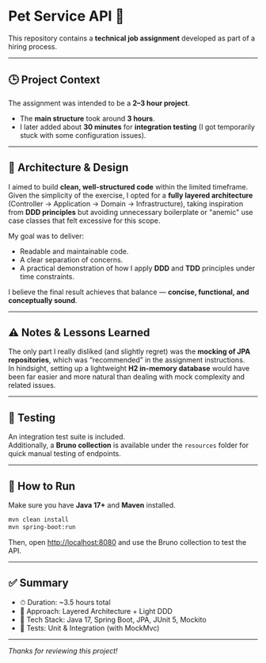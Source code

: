 # Pet Service API 🐾

This repository contains a **technical job assignment** developed as part of a hiring process.

---

## 🕒 Project Context

The assignment was intended to be a **2–3 hour project**.  
- The **main structure** took around **3 hours**.  
- I later added about **30 minutes** for **integration testing** (I got temporarily stuck with some configuration issues).

---

## 🧱 Architecture & Design

I aimed to build **clean, well-structured code** within the limited timeframe.  
Given the simplicity of the exercise, I opted for a **fully layered architecture** (Controller → Application → Domain → Infrastructure), taking inspiration from **DDD principles** but avoiding unnecessary boilerplate or "anemic" use case classes that felt excessive for this scope.

My goal was to deliver:
- Readable and maintainable code.
- A clear separation of concerns.
- A practical demonstration of how I apply **DDD** and **TDD** principles under time constraints.

I believe the final result achieves that balance — **concise, functional, and conceptually sound**.

---

## ⚠️ Notes & Lessons Learned

The only part I really disliked (and slightly regret) was the **mocking of JPA repositories**, which was “recommended” in the assignment instructions.  
In hindsight, setting up a lightweight **H2 in-memory database** would have been far easier and more natural than dealing with mock complexity and related issues.

---

## 🧪 Testing

An integration test suite is included.  
Additionally, a **Bruno collection** is available under the `resources` folder for quick manual testing of endpoints.

---

## 🚀 How to Run

Make sure you have **Java 17+** and **Maven** installed.

```bash
mvn clean install
mvn spring-boot:run
```

Then, open [http://localhost:8080](http://localhost:8080) and use the Bruno collection to test the API.

---

## ✅ Summary

- ⏱ Duration: ~3.5 hours total  
- 🧠 Approach: Layered Architecture + Light DDD  
- 🧰 Tech Stack: Java 17, Spring Boot, JPA, JUnit 5, Mockito  
- 🧪 Tests: Unit & Integration (with MockMvc)

---

_Thanks for reviewing this project!_
